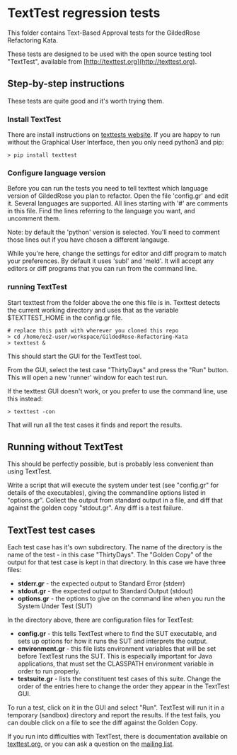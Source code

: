 # TextTest regression tests

This folder contains Text-Based Approval tests for the GildedRose Refactoring Kata.

These tests are designed to be used with the open source testing tool "TextTest", available from [http://texttest.org](http://texttest.org).

## Step-by-step instructions

These tests are quite good and it's worth trying them.

### Install TextTest 

There are install instructions on [texttests website](http://texttest.sourceforge.net/index.php?page=documentation_4_0&n=install_texttest). If you are happy to run without the Graphical User Interface, then you only need python3 and pip:

	> pip install texttest

### Configure language version

Before you can run the tests you need to tell texttest which language version of GildedRose you plan to refactor. Open the file 'config.gr' and edit it. Several languages are supported. All lines starting with '#' are comments in this file. Find the lines referring to the language you want, and uncomment them. 

Note: by default the 'python' version is selected. You'll need to comment those lines out if you have chosen a different langauge.

While you're here, change the settings for editor and diff program to match your preferences. By default it uses 'subl' and 'meld'. It will accept any editors or diff programs that you can run from the command line.

### running TextTest

Start texttest from the folder above the one this file is in. Texttest detects the current working directory and uses that as the variable $TEXTTEST_HOME in the config.gr file.

    # replace this path with wherever you cloned this repo
    > cd /home/ec2-user/workspace/GildedRose-Refactoring-Kata 
	> texttest &

This should start the GUI for the TextTest tool. 

From the GUI, select the test case "ThirtyDays" and press the "Run" button. This will open a new 'runner' window for each test run.

If the texttest GUI doesn't work, or you prefer to use the command line, use this instead:

	> texttest -con

That will run all the test cases it finds and report the results.


## Running without TextTest

This should be perfectly possible, but is probably less convenient than using TextTest. 

Write a script that will execute the system under test (see "config.gr" for details of the executables), giving the commandline options listed in "options.gr". Collect the output from standard output in a file, and diff that against the golden copy "stdout.gr". Any diff is a test failure.

## TextTest test cases

Each test case has it's own subdirectory. The name of the directory is the name of the test - in this case "ThirtyDays". The "Golden Copy" of the output for that test case is kept in that directory. In this case we have three files:

- __stderr.gr__ - the expected output to Standard Error (stderr)
- __stdout.gr__ - the expected output to Standard Output (stdout)
- __options.gr__ - the options to give on the command line when you run the System Under Test (SUT)

In the directory above, there are configuration files for TextTest:

- __config.gr__ - this tells TextTest where to find the SUT executable, and sets up options for how it runs the SUT and interprets the output.
- __environment.gr__ - this file lists environment variables that will be set before TextTest runs the SUT. This is especially important for Java applications, that must set the CLASSPATH environment variable in order to run properly.
- __testsuite.gr__ - lists the constituent test cases of this suite. Change the order of the entries here to change the order they appear in the TextTest GUI.

To run a test, click on it in the GUI and select "Run". TextTest will run it in a temporary (sandbox) directory and report the results. If the test fails, you can double click on a file to see the diff against the Golden Copy.

If you run into difficulties with TextTest, there is documentation available on [texttest.org](http://texttest.org), or you can ask a question on the [mailing list](https://lists.sourceforge.net/lists/listinfo/texttest-users).


